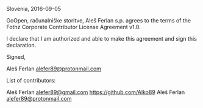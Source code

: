 Slovenia, 2016-09-05

GoOpen, računalniške storitve, Aleš Ferlan s.p. agrees to the terms of the
Fothz Corporate Contributor License Agreement v1.0.

I declare that I am authorized and able to make this agreement and sign this
declaration.

Signed,

Aleš Ferlan alefer89@protonmail.com

List of contributors:

Aleš Ferlan alefer89@gmail.com https://github.com/Alko89
Aleš Ferlan alefer89@protonmail.com
